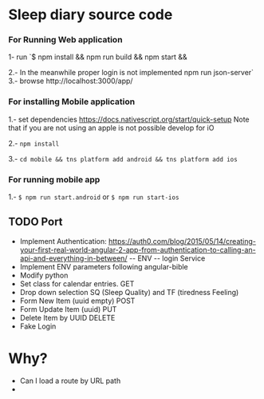 # Sleep diary source code

### For Running Web application 

1- run 
  `$ npm install && npm run build && npm start &&

2.- In the meanwhile proper login is not implemented 
    npm run json-server`
3.- 
  browse http://localhost:3000/app/

### For installing Mobile application

1.- set dependencies https://docs.nativescript.org/start/quick-setup
Note that if you are not using an apple is not possible develop for iO

2.- `npm install`
 
3.- `cd mobile && tns platform add android && tns platform add ios`

### For running mobile app

1.- `$ npm run start.android` or `$ npm run start-ios`

  
## TODO Port

- Implement Authentication: https://auth0.com/blog/2015/05/14/creating-your-first-real-world-angular-2-app-from-authentication-to-calling-an-api-and-everything-in-between/
-- ENV
-- login Service
- Implement ENV parameters following angular-bible
- Modify python
- Set class for calendar entries. GET 
- Drop down selection SQ (Sleep Quality) and TF (tiredness Feeling)
- Form New Item (uuid empty) POST 
- Form Update Item (uuid) PUT
- Delete Item by UUID DELETE
- Fake Login 

# Why? 

- Can I load a route by URL path
- 
